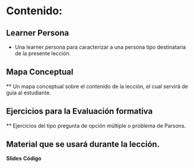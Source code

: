 # Contenido:

## Learner Persona

* Una learner persona para caracterizar a una persona tipo destinataria de la presente lección.

## Mapa Conceptual

** Un mapa conceptual sobre el contenido de la lección, el cual servirá de guía al estudiante.

## Ejercicios para la Evaluación formativa

** Ejercicios del tipo pregunta de opción múltiple o problema de Parsons.

## Material que se usará durante la lección.
**Slides**
**Código**

